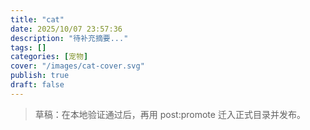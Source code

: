 ```yaml
---
title: "cat"
date: 2025/10/07 23:57:36
description: "待补充摘要..."
tags: []
categories: [宠物]
cover: "/images/cat-cover.svg"
publish: true
draft: false
---
```


> 草稿：在本地验证通过后，再用 post:promote 迁入正式目录并发布。
